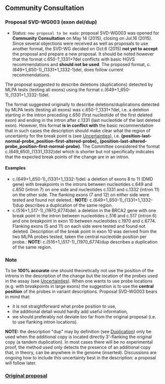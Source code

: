 ## Community Consultation

### Proposal SVD-WG003 (exon del/dup)

- Status: <code class="spot1">new proposal to be made</code>: proposal SVD-WG003 was opened for **Community Consultation** on May 14 (2015), closing on Jul.16 (2015). Since several objections were received as well as proposals to use another format, the SVD-WG decided on Oct.6 (2015) **not yet to accept** the proposal and prepare a new proposal. It should be noted however that the format c.650-?\_1331+?del conflicts with basic HGVS recommendations and **should not be used**. The proposed format, c.(649+1_650-1)\_(1331+1_1332-1)del, does follow current recommendations.

The proposal suggested to describe deletions (duplications) detected by MLPA tests (testing all exons) using the format c.(649+1_650-1)\_(1331+1_1332-1)del.

The format suggested originally to describe deletions/duplications detected by MLPA tests (testing all exons) was c.650-?\_1331+?del, i.e. a deletion starting in the intron preceding c.650 (first nucleotide of the first deleted exon) and ending in the intron after c.1331 (last nucleotide of the last deleted exon). However, this format **is in conflict with** the basic recommendation that in such cases the description should make clear what the region of uncertainty for the break point is (see [Uncertainties](../recommendations/general.md#uncertain1)), i.e. **(position-last-normal-probe_position-first-altered-probe)\_ (position-last-altered-probe_position-first-normal-probe)**. The Committee considered the format c.(649_650)\_(1331_1332)del which is shorter but not specifically indicates that the expected break points of the change are in an intron.

#### Examples

- c.(649+1_650-1)\_(1331+1_1332-1)del: a deletion of exons 8 to 11 (DMD gene) with breakpoints in the introns between nucleotides c.649 and c.650 (intron 7) on one side and nucleotides c.1331 and c.1332 (intron 11) on the other side. The flanking exons (7 and 12) on either side were tested and found not deleted.: **NOTE:** c.(649+1_650-1)\_(1331+1_1332-1)dup describes a duplication of the same region.
- c.(516+1_517-1)\_(1970_6774)del: a deletion in the BRCA2 gene with one break point in the intron between nucleotides c.516 and c.517 (intron 6) and one breakpoint in exon 10 between nucleotides c.1970 and c.6774. Flanking exons (5 and 11) on each side were tested and found not deleted. Description of the break point in exon 10 was derived from the two MLPA probes tested, taken the central nucleotide position per probe.: **NOTE:** c.(516+1\_\517-1)\_(1970_6774)dup describes a duplication of the same region.

### Note

To be **100% accurate** one should theoretically not use the position of the introns in the description of the change but the location of the probes used in the assay (see [Uncertainties](../recommendations/general.md#uncertain1)). When one wants to use probe locations (e.g. with breakpoints in large exons) the suggestion is to use the **central position** of the probes in variant descriptions. Proposal SVD-WG003 bears in mind that:

- it is not straightforward what probe position to use,
- the additional detail would hardly add useful information,
- we should preferably not deviate too far from the original proposal (i.e. to use flanking intron locations).

**NOTE:** the description "dup" may by definition (see [Duplication](../recommendations/DNA/duplication.md)) only be used when the additional copy is located directly 3'-flanking the original copy (a tandem duplication). In most cases there will be no experimental proof, the method used only detects the presence of an additional copy that, in theory, can be anywhere in the genome (inserted). Discussions are ongoing how to include this uncertainty best in the description: a proposal will follow later.

### [Original proposal](http://www.hgvs.org/mutnomen/comments003.html)
